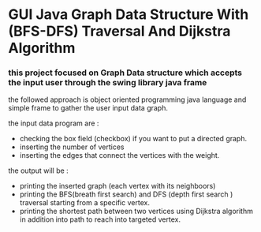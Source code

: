# GUI Java Graph Data Structure With (BFS-DFS) Traversal And Dijkstra Algorithm
### this project focused on Graph Data structure which accepts the input user through the swing library java frame

the followed approach is object oriented programming java language and simple frame to gather the user input data graph.

the input data program are :
- checking the box field (checkbox) if you want to put a directed graph.
- inserting the number of vertices
- inserting the  edges that connect the vertices with the weight.

the output will be :
- printing the inserted graph (each vertex with its neighboors)
- printing the BFS(breath first search) and DFS (depth first search ) traversal starting from a specific vertex.
- printing the shortest path between two vertices using Dijkstra algorithm in addition into path to reach into targeted vertex.



